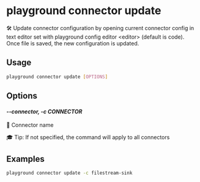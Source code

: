 # playground connector update

🛠️ Update connector configuration by opening current connector config in text editor set with playground config editor \<editor\> (default is code). Once file is saved, the new configuration is updated.

## Usage

```bash
playground connector update [OPTIONS]
```

## Options

#### *--connector, -c CONNECTOR*

🔗 Connector name  
  
🎓 Tip: If not specified, the command will apply to all connectors

## Examples

```bash
playground connector update -c filestream-sink

```


